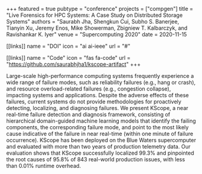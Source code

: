 +++
featured = true
pubtype = "conference"
projects = ["compgen"]
title = "Live Forensics for HPC Systems: A Case Study on Distributed Storage Systems"
authors = "Saurabh Jha, Shengkun Cui, Subho S. Banerjee, Tianyin Xu, Jeremy Enos, Mike Showerman, Zbigniew T. Kalbarczyk, and Ravishankar K. Iyer"
venue = "Supercomputing 2020"
date = 2020-11-15

[[links]]
  name = "DOI"
  icon = "ai ai-ieee"
  url = "#"

[[links]]
  name = "Code"
  icon = "fas fa-code"
  url = "https://github.com/saurabhjha1/kscope-artifact"
+++

Large-scale high-performance computing systems frequently experience a wide range of failure modes,
such as reliability failures (e.g., hang or crash), and resource overload-related failures (e.g.,
congestion collapse), impacting systems and applications. Despite the adverse effects of these
failures, current systems do not provide methodologies for proactively detecting, localizing, and
diagnosing failures. We present KScope, a near real-time failure detection and diagnosis framework,
consisting of hierarchical domain-guided machine learning models that identify the failing
components, the corresponding failure mode, and point to the most likely cause indicative of the
failure in near real-time (within one minute of failure occurrence). KScope has been deployed on the
Blue Waters supercomputer and evaluated with more than two years of production telemetry data. Our
evaluation shows that KScope successfully localized 99.3% and pinpointed the root causes of 95.8% of
843 real-world production issues, with less than 0.01% runtime overhead.
